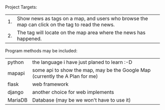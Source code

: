 Project Targets:
<table border="0">
<tr>
	<td>1.</td>
	<td>Show news as tags on a map, and users who browse the map can click
on the tag to read the news.</td>
</tr>
<tr>
	<td>2.</td>
	<td>The tag will locate on the map area where the news has happened.</td>
</tr>
</table>
<p>
Program methods may be included:
<table border="0">
<tr>
	<td>python</td>
	<td>the language i have just planed to learn :-D</td>
</tr>
<tr>
	<td>mapapi</td>
	<td>some api to show the map, may be the Google Map (currently the A Plan
for me)</td>
</tr>
<tr>
	<td>flask</td>
	<td>web framework</td>
</tr>
<tr>
	<td>django</td>
	<td>another choice for web implements</td>
</tr>
<tr>
	<td>MariaDB</td>
	<td>Database (may be we won't have to use it)</td>
</tr>
</table>

